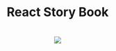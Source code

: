 <h1 align="center">React Story Book<h1>

<p align="center">
<img src="[https://www.udemy.com/certificate/UC-d0699307-28d8-40be-a5be-8638f442c00f/](https://www.udemy.com/certificate/UC-d0699307-28d8-40be-a5be-8638f442c00f/)" />
</p>
